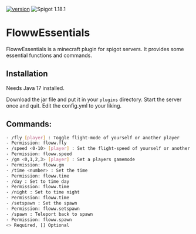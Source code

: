 [![version](https://img.shields.io/badge/Version-2.0.0-brightgreen)](https://gitlab.com/Kapitan_Floww/flowwessentials/-/releases/1.0.0)
![Spigot 1.18.1](https://img.shields.io/badge/Spigot-1.18.1-yellow)

# FlowwEssentials

FlowwEssentials is a minecraft plugin for spigot servers. It provides some essential functions and commands.

## Installation

Needs Java 17 installed.

Download the jar file and put it in your `plugins` directory.
Start the server once and quit. Edit the config.yml to your liking.

## Commands:
```bash
- /fly [player] : Toggle flight-mode of yourself or another player
- Permission: floww.fly
- /speed <0-10> [player] : Set the flight-speed of yourself or another player 
- Permission: floww.speed
- /gm <0,1,2,3> [player] : Set a players gamemode
- Permission: floww.gm
- /time <number> : Set the time
- Permission: floww.time
- /day : Set to time day
- Permission: floww.time
- /night : Set to time night
- Permission: floww.time
- /setspawn : Set the spawn
- Permission: floww.setspawn
- /spawn : Teleport back to spawn
- Permission: floww.spawn
<> Required, [] Optional
```
